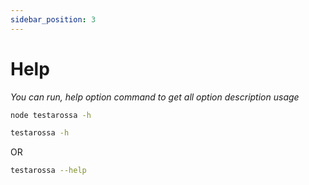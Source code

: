 ```yaml
---
sidebar_position: 3
---
```


# Help

*You can run, help option command to get all option description usage*

```bash
node testarossa -h
```

```bash
testarossa -h
```
OR 

```bash
testarossa --help
```